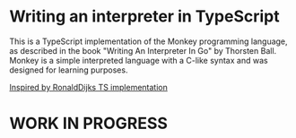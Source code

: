# Writing an interpreter in TypeScript

This is a TypeScript implementation of the Monkey programming language, as described in the book "Writing An Interpreter In Go" by Thorsten Ball. Monkey is a simple interpreted language with a C-like syntax and was designed for learning purposes.

[Inspired by RonaldDijks TS implementation](https://github.com/RonaldDijks/writing-an-interpreter-in-typescript)

# WORK IN PROGRESS
